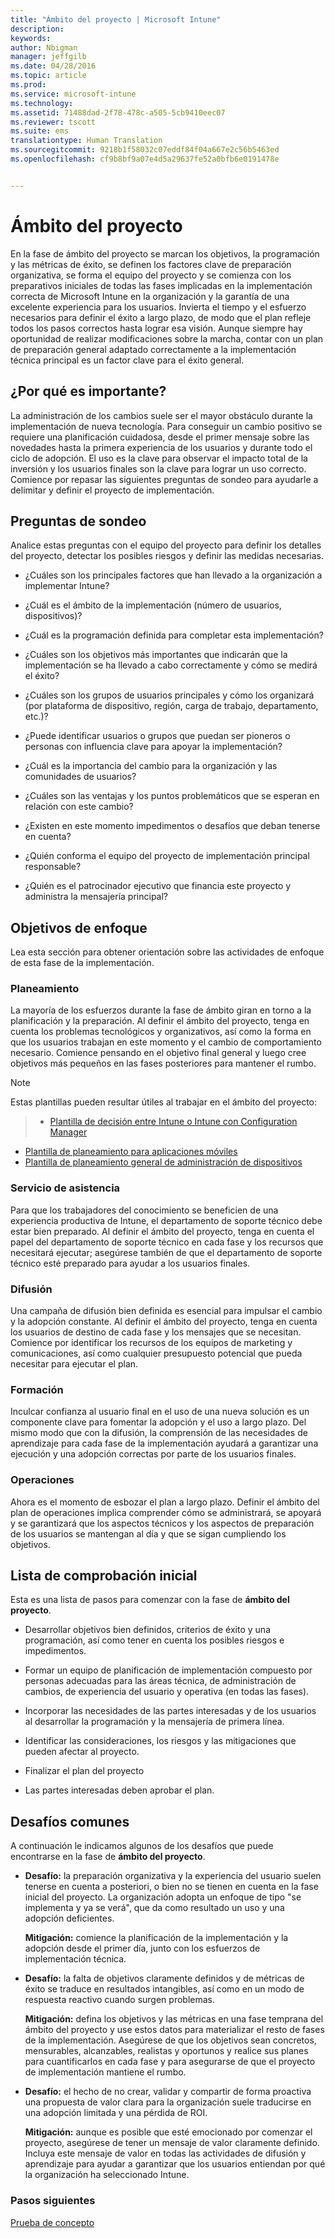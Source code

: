 ```yaml
---
title: "Ámbito del proyecto | Microsoft Intune"
description: 
keywords: 
author: Nbigman
manager: jeffgilb
ms.date: 04/28/2016
ms.topic: article
ms.prod: 
ms.service: microsoft-intune
ms.technology: 
ms.assetid: 71488dad-2f78-478c-a505-5cb9410eec07
ms.reviewer: tscott
ms.suite: ems
translationtype: Human Translation
ms.sourcegitcommit: 9218b1f58032c07eddf84f04a667e2c56b5463ed
ms.openlocfilehash: cf9b8bf9a07e4d5a29637fe52a0bfb6e0191478e


---
```


# Ámbito del proyecto
En la fase de ámbito del proyecto se marcan los objetivos, la programación y las métricas de éxito, se definen los factores clave de preparación organizativa, se forma el equipo del proyecto y se comienza con los preparativos iniciales de todas las fases implicadas en la implementación correcta de Microsoft Intune en la organización y la garantía de una excelente experiencia para los usuarios.
Invierta el tiempo y el esfuerzo necesarios para definir el éxito a largo plazo, de modo que el plan refleje todos los pasos correctos hasta lograr esa visión. Aunque siempre hay oportunidad de realizar modificaciones sobre la marcha, contar con un plan de preparación general adaptado correctamente a la implementación técnica principal es un factor clave para el éxito general.

## ¿Por qué es importante?
La administración de los cambios suele ser el mayor obstáculo durante la implementación de nueva tecnología. Para conseguir un cambio positivo se requiere una planificación cuidadosa, desde el primer mensaje sobre las novedades hasta la primera experiencia de los usuarios y durante todo el ciclo de adopción. El uso es la clave para observar el impacto total de la inversión y los usuarios finales son la clave para lograr un uso correcto.
Comience por repasar las siguientes preguntas de sondeo para ayudarle a delimitar y definir el proyecto de implementación.

## Preguntas de sondeo
Analice estas preguntas con el equipo del proyecto para definir los detalles del proyecto, detectar los posibles riesgos y definir las medidas necesarias.

-   ¿Cuáles son los principales factores que han llevado a la organización a implementar Intune?

-   ¿Cuál es el ámbito de la implementación (número de usuarios, dispositivos)?
-   ¿Cuál es la programación definida para completar esta implementación?

-   ¿Cuáles son los objetivos más importantes que indicarán que la implementación se ha llevado a cabo correctamente y cómo se medirá el éxito?

-   ¿Cuáles son los grupos de usuarios principales y cómo los organizará (por plataforma de dispositivo, región, carga de trabajo, departamento, etc.)?

-   ¿Puede identificar usuarios o grupos que puedan ser pioneros o personas con influencia clave para apoyar la implementación?

-   ¿Cuál es la importancia del cambio para la organización y las comunidades de usuarios?

-   ¿Cuáles son las ventajas y los puntos problemáticos que se esperan en relación con este cambio?

-   ¿Existen en este momento impedimentos o desafíos que deban tenerse en cuenta?

-   ¿Quién conforma el equipo del proyecto de implementación principal responsable?

-   ¿Quién es el patrocinador ejecutivo que financia este proyecto y administra la mensajería principal?

## Objetivos de enfoque
Lea esta sección para obtener orientación sobre las actividades de enfoque de esta fase de la implementación.

### Planeamiento

La mayoría de los esfuerzos durante la fase de ámbito giran en torno a la planificación y la preparación. Al definir el ámbito del proyecto, tenga en cuenta los problemas tecnológicos y organizativos, así como la forma en que los usuarios trabajan en este momento y el cambio de comportamiento necesario. Comience pensando en el objetivo final general y luego cree objetivos más pequeños en las fases posteriores para mantener el rumbo.


 > [!NOTE]
 > 
 > Estas plantillas pueden resultar útiles al trabajar en el ámbito del proyecto:
 > > - [Plantilla de decisión entre Intune o Intune con Configuration Manager](https://gallery.technet.microsoft.com/Intune-or-Intune-with-900e8a78)
 > - [Plantilla de planeamiento para aplicaciones móviles](https://gallery.technet.microsoft.com/Mobile-app-planning-18689d59)
>- [Plantilla de planeamiento general de administración de dispositivos](https://gallery.technet.microsoft.com/General-device-management-334c3792)

### Servicio de asistencia
Para que los trabajadores del conocimiento se beneficien de una experiencia productiva de Intune, el departamento de soporte técnico debe estar bien preparado. Al definir el ámbito del proyecto, tenga en cuenta el papel del departamento de soporte técnico en cada fase y los recursos que necesitará ejecutar; asegúrese también de que el departamento de soporte técnico esté preparado para ayudar a los usuarios finales.

### Difusión
Una campaña de difusión bien definida es esencial para impulsar el cambio y la adopción constante. Al definir el ámbito del proyecto, tenga en cuenta los usuarios de destino de cada fase y los mensajes que se necesitan. Comience por identificar los recursos de los equipos de marketing y comunicaciones, así como cualquier presupuesto potencial que pueda necesitar para ejecutar el plan.

### Formación
Inculcar confianza al usuario final en el uso de una nueva solución es un componente clave para fomentar la adopción y el uso a largo plazo. Del mismo modo que con la difusión, la comprensión de las necesidades de aprendizaje para cada fase de la implementación ayudará a garantizar una ejecución y una adopción correctas por parte de los usuarios finales.

### Operaciones
Ahora es el momento de esbozar el plan a largo plazo. Definir el ámbito del plan de operaciones implica comprender cómo se administrará, se apoyará y se garantizará que los aspectos técnicos y los aspectos de preparación de los usuarios se mantengan al día y que se sigan cumpliendo los objetivos.

## Lista de comprobación inicial
Esta es una lista de pasos para comenzar con la fase de **ámbito del proyecto**.

-   Desarrollar objetivos bien definidos, criterios de éxito y una programación, así como tener en cuenta los posibles riesgos e impedimentos.

-   Formar un equipo de planificación de implementación compuesto por personas adecuadas para las áreas técnica, de administración de cambios, de experiencia del usuario y operativa (en todas las fases).

-   Incorporar las necesidades de las partes interesadas y de los usuarios al desarrollar la programación y la mensajería de primera línea.

-   Identificar las consideraciones, los riesgos y las mitigaciones que pueden afectar al proyecto.

-   Finalizar el plan del proyecto

-   Las partes interesadas deben aprobar el plan.

## Desafíos comunes
A continuación le indicamos algunos de los desafíos que puede encontrarse en la fase de **ámbito del proyecto**.

-   **Desafío:** la preparación organizativa y la experiencia del usuario suelen tenerse en cuenta a posteriori, o bien no se tienen en cuenta en la fase inicial del proyecto. La organización adopta un enfoque de tipo "se implementa y ya se verá", que da como resultado un uso y una adopción deficientes.

    **Mitigación:** comience la planificación de la implementación y la adopción desde el primer día, junto con los esfuerzos de implementación técnica.

-   **Desafío:** la falta de objetivos claramente definidos y de métricas de éxito se traduce en resultados intangibles, así como en un modo de respuesta reactivo cuando surgen problemas.

    **Mitigación:** defina los objetivos y las métricas en una fase temprana del ámbito del proyecto y use estos datos para materializar el resto de fases de la implementación. Asegúrese de que los objetivos sean concretos, mensurables, alcanzables, realistas y oportunos y realice sus planes para cuantificarlos en cada fase y para asegurarse de que el proyecto de implementación mantiene el rumbo.

-   **Desafío:** el hecho de no crear, validar y compartir de forma proactiva una propuesta de valor clara para la organización suele traducirse en una adopción limitada y una pérdida de ROI.

    **Mitigación:** aunque es posible que esté emocionado por comenzar el proyecto, asegúrese de tener un mensaje de valor claramente definido. Incluya este mensaje de valor en todas las actividades de difusión y aprendizaje para ayudar a garantizar que los usuarios entiendan por qué la organización ha seleccionado Intune.

### Pasos siguientes
[Prueba de concepto](proof-of-concept.md)



<!--HONumber=Jun16_HO4-->


